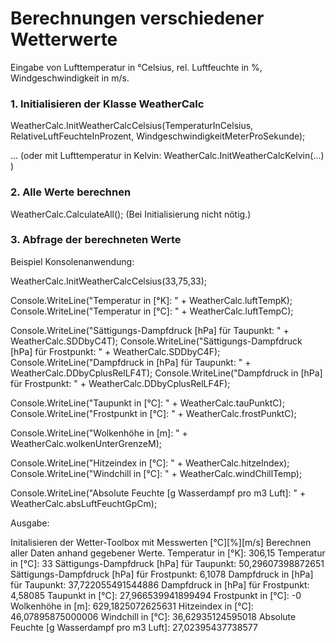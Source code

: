
# Berechnungen verschiedener Wetterwerte

Eingabe von Lufttemperatur in °Celsius, rel. Luftfeuchte in %, Windgeschwindigkeit in m/s.
### 1. Initialisieren der Klasse WeatherCalc

WeatherCalc.InitWeatherCalcCelsius(TemperaturInCelsius, RelativeLuftFeuchteInProzent, WindgeschwindigkeitMeterProSekunde);

... (oder mit Lufttemperatur in Kelvin: WeatherCalc.InitWeatherCalcKelvin(...) )
### 2. Alle Werte berechnen

WeatherCalc.CalculateAll(); (Bei Initialisierung nicht nötig.)
### 3. Abfrage der berechneten Werte

Beispiel Konsolenanwendung:


WeatherCalc.InitWeatherCalcCelsius(33,75,33);
            
Console.WriteLine("Temperatur in [°K]: " + WeatherCalc.luftTempK);
Console.WriteLine("Temperatur in [°C]: " + WeatherCalc.luftTempC);

Console.WriteLine("Sättigungs-Dampfdruck [hPa] für Taupunkt: " + WeatherCalc.SDDbyC4T);
Console.WriteLine("Sättigungs-Dampfdruck [hPa] für Frostpunkt: " + WeatherCalc.SDDbyC4F);
Console.WriteLine("Dampfdruck in [hPa] für Taupunkt: " + WeatherCalc.DDbyCplusRelLF4T);
Console.WriteLine("Dampfdruck in [hPa] für Frostpunkt: " + WeatherCalc.DDbyCplusRelLF4F);

Console.WriteLine("Taupunkt in [°C]: " + WeatherCalc.tauPunktC);
Console.WriteLine("Frostpunkt in [°C]: " + WeatherCalc.frostPunktC);

Console.WriteLine("Wolkenhöhe in [m]: " + WeatherCalc.wolkenUnterGrenzeM);

Console.WriteLine("Hitzeindex in [°C]: " + WeatherCalc.hitzeIndex);
Console.WriteLine("Windchill in [°C]: " + WeatherCalc.windChillTemp);

Console.WriteLine("Absolute Feuchte [g Wasserdampf pro m3 Luft]: " + WeatherCalc.absLuftFeuchtGpCm);


Ausgabe:

Initalisieren der Wetter-Toolbox mit Messwerten [°C][%][m/s]
Berechnen aller Daten anhand gegebener Werte.
Temperatur in [°K]: 306,15
Temperatur in [°C]: 33
Sättigungs-Dampfdruck [hPa] für Taupunkt: 50,29607398872651
Sättigungs-Dampfdruck [hPa] für Frostpunkt: 6,1078
Dampfdruck in [hPa] für Taupunkt: 37,722055491544886
Dampfdruck in [hPa] für Frostpunkt: 4,58085
Taupunkt in [°C]: 27,966539941899494
Frostpunkt in [°C]: -0
Wolkenhöhe in [m]: 629,1825072625631
Hitzeindex in [°C]: 46,07895875000006
Windchill in [°C]: 36,62935124595018
Absolute Feuchte [g Wasserdampf pro m3 Luft]: 27,02395437738577

        

